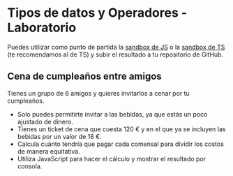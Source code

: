 # Tipos de datos y Operadores - Laboratorio

Puedes utilizar como punto de partida la [sandbox de JS](https://github.com/Lemoncode/javascript-sandbox) o la [sandbox de TS](https://github.com/Lemoncode/typescript-sandbox) (te recomendamos al de TS) y subir el resultado a tu repositorio de GitHub.

## Cena de cumpleaños entre amigos

Tienes un grupo de 6 amigos y quieres invitarlos a cenar por tu cumpleaños.

- Solo puedes permitirte invitar a las bebidas, ya que estás un poco ajustado de dinero.
- Tienes un ticket de cena que cuesta 120 € y en el que ya se incluyen las bebidas por un valor de 18 €.
- Calcula cuánto tendría que pagar cada comensal para dividir los costos de manera equitativa.
- Utiliza JavaScript para hacer el cálculo y mostrar el resultado por consola.
